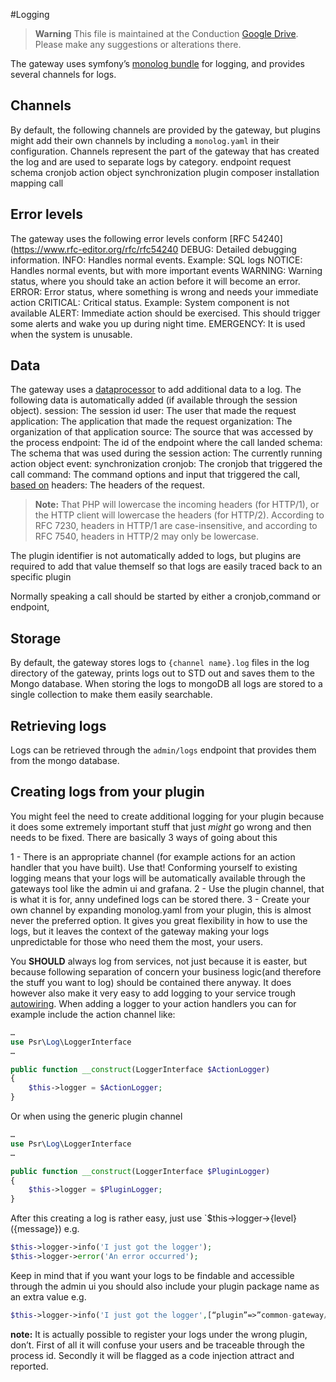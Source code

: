 #Logging

> **Warning**
> This file is maintained at the Conduction [Google Drive](https://docs.google.com/document/d/1niVyNcIiOiAbq_lgbczPlfbNj-9yTdCpdkMDEXEGgnc/edit). Please make any suggestions or alterations there.

The gateway uses symfony’s [monolog bundle](https://symfony.com/doc/current/logging.html) for logging, and provides several channels for logs.

## Channels
By default, the following channels are provided by the gateway, but plugins might add their own channels by including a `monolog.yaml` in their configuration. Channels represent the part of the gateway that has created the log and are used to separate logs by category.
endpoint
request
schema
cronjob
action
object
synchronization
plugin
composer
installation
mapping
call

## Error levels

The gateway uses the following error levels conform [RFC 54240](https://www.rfc-editor.org/rfc/rfc54240
DEBUG: Detailed debugging information.
INFO: Handles normal events. Example: SQL logs
NOTICE: Handles normal events, but with more important events
WARNING: Warning status, where you should take an action before it will become an error.
ERROR: Error status, where something is wrong and needs your immediate action
CRITICAL: Critical status. Example: System component is not available
ALERT: Immediate action should be exercised. This should trigger some alerts and wake you up during night time.
EMERGENCY: It is used when the system is unusable.

## Data
The gateway uses a [dataprocessor](https://symfony.com/doc/current/logging/processors.html) to add additional data to a log. The following data is automatically added (if available through the session object).
session: The session id
user: The user that made the request
application: The application that made the request
organization: The organization of that application
source: The source that was accessed by the process
endpoint: The id of the endpoint where the call landed
schema: The schema that was used during the session
action: The currently running action
object
event:
synchronization
cronjob: The cronjob that triggered the call
command: The command options and input that triggered the call, [based on](https://github.com/symfony/symfony/blob/6.2/src/Symfony/Bridge/Monolog/Processor/ConsoleCommandProcessor.php)
headers: The headers of the request.

> **Note:** That PHP will lowercase the incoming headers (for HTTP/1), or the HTTP client will lowercase the headers (for HTTP/2). According to RFC 7230, headers in HTTP/1 are case-insensitive, and according to RFC 7540, headers in HTTP/2 may only be lowercase.

The plugin identifier is not automatically added to logs, but plugins are required to add that value themself so that logs are easily traced back to an specific plugin

Normally speaking a call should be started by either a cronjob,command or endpoint,

## Storage
By default, the gateway stores logs to `{channel name}.log` files in the log directory of the gateway, prints logs out to STD out and saves them to the Mongo database. When storing the logs to mongoDB all logs are stored to a single collection to make them easily searchable.

## Retrieving logs
Logs can be retrieved through the `admin/logs` endpoint that provides them from the mongo database.

## Creating logs from your plugin
You might feel the need to create additional logging for your plugin because it does some extremely important stuff that just *might* go wrong and then needs to be fixed. There are basically 3 ways of going about this

1 - There is an appropriate channel (for example actions for an action handler that you have built). Use that! Conforming yourself to existing logging means that your logs will be automatically available through the gateways tool like the admin ui and grafana.
2 - Use the plugin channel, that is what it is for, anny undefined logs can be stored there.
3 - Create your own channel by expanding monolog.yaml from your plugin, this is almost never the preferred option. It gives you great flexibility in how to use the logs, but it leaves the context of the gateway making your logs unpredictable for those who need them the most, your users.

You **SHOULD** always log from services, not just because it is easter, but because following separation of concern your business logic(and therefore the stuff you want to log) should be contained there anyway. It does however also make it very easy to add logging to your service trough [autowiring](https://symfony.com/doc/current/logging/channels_handlers.html#monolog-autowire-channels). When adding a logger to your action handlers you can for example include the action channel like:

```php
…
use Psr\Log\LoggerInterface
… 

public function __construct(LoggerInterface $ActionLogger)
{
    $this->logger = $ActionLogger;
}
```

Or when using the generic plugin channel

```php
…
use Psr\Log\LoggerInterface
… 

public function __construct(LoggerInterface $PluginLogger)
{
    $this->logger = $PluginLogger;
}
```

After this creating a log is rather easy, just use  `$this->logger->{level}({message}) e.g.

```php
$this->logger->info('I just got the logger');
$this->logger->error('An error occurred');

```

Keep in mind that if you want your logs to be findable and accessible through the admin ui you should also include your plugin package name as an extra value e.g.

```php
$this->logger->info('I just got the logger',[“plugin”=>”common-gateway/pet-store-bundle”]);

```

**note:** It is actually possible to register your logs under the wrong plugin, don’t. First of all it will confuse your users and be traceable through the process id. Secondly it will be flagged as a code injection attract and reported. 


